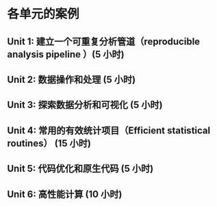 各单元的案例
========================================

Unit 1: 建立一个可重复分析管道（reproducible analysis pipeline ）(5 小时)
----------------------------------------

Unit 2: 数据操作和处理 (5 小时)
----------------------------------------

Unit 3: 探索数据分析和可视化 (5 小时)
----------------------------------------

Unit 4: 常用的有效统计项目（Efficient statistical routines） (15 小时)
----------------------------------------

Unit 5: 代码优化和原生代码 (5 小时)
----------------------------------------

Unit 6: 高性能计算 (10 小时)
----------------------------------------





